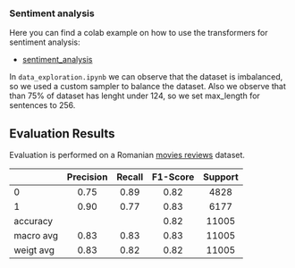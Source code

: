### Sentiment analysis

Here you can find a colab example on how to use the transformers for sentiment analysis:
 * [sentiment_analysis](https://colab.research.google.com/drive/1vKv1Kp9omFr9y4HlFWUGmiYjHgk5XD0m#scrollTo=FU-8vkP25DfU)

In `data_exploration.ipynb` we can observe that the dataset is imbalanced, so we used a custom sampler to balance the dataset. Also we observe that
than 75% of dataset has lenght under 124, so we set max_length for sentences to 256.

## Evaluation Results

Evaluation is performed on a Romanian [movies reviews](https://github.com/katakonst/sentiment-analysis-tensorflow/tree/master/datasets/ro) dataset.

|           	| Precision | Recall 	| F1-Score 	| Support 	|
|-----------	|:--------:	|:--------:	|:--------:	|:--------:	|
| 0         	|   0.75  	|  0.89  	|   0.82  	|    4828   |
| 1         	|   0.90  	|  0.77  	|   0.83  	|    6177   |
| accuracy      |       	|       	|   0.82  	|    11005  |
| macro avg     |   0.83  	|  0.83 	|   0.83  	|    11005  |
| weigt avg 	|   0.83   	|  0.82  	|   0.82  	|    11005  |

